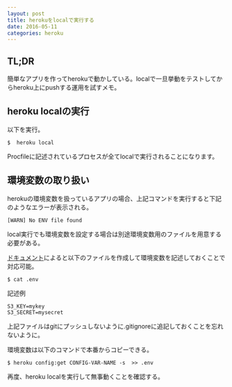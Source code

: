 ```yaml
---
layout: post
title: herokuをlocalで実行する
date: 2016-05-11
categories: heroku 
---
```


## TL;DR
簡単なアプリを作ってherokuで動かしている。localで一旦挙動をテストしてからheroku上にpushする運用を試すメモ。

## heroku localの実行

以下を実行。

```
$  heroku local
```

Procfileに記述されているプロセスが全てlocalで実行されることになります。

## 環境変数の取り扱い

herokuの環境変数を扱っているアプリの場合、上記コマンドを実行すると下記のようなエラーが表示される。

```
[WARN] No ENV file found
```

local実行でも環境変数を設定する場合は別途環境変数用のファイルを用意する必要がある。

[ドキュメント](https://devcenter.heroku.com/articles/heroku-local#set-up-your-local-environment-variables)によると以下のファイルを作成して環境変数を記述しておくことで対応可能。

```
$ cat .env
```

記述例

```
S3_KEY=mykey
S3_SECRET=mysecret
```

上記ファイルはgitにプッシュしないように.gitignoreに追記しておくことを忘れないように。

環境変数は以下のコマンドで本番からコピーできる。

```
$ heroku config:get CONFIG-VAR-NAME -s  >> .env
```

再度、heroku localを実行して無事動くことを確認する。



